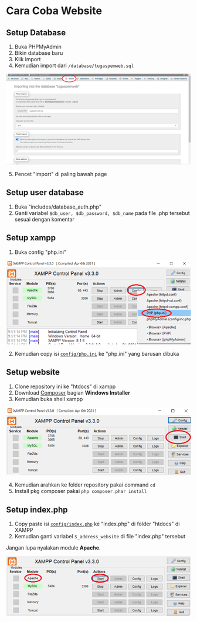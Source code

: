 # Cara Coba Website

## Setup Database
 
1. Buka PHPMyAdmin
2. Bikin database baru
3. Klik import
4. Kemudian import dari `/database/tugaspemweb.sql`

![](https://github.com/newblime/TugasPemwebUAS/blob/main/image_github/database.png?raw=true)

5. Pencet "import" di paling bawah page


## Setup user database

1. Buka "includes/database_auth.php"
2. Ganti variabel `$db_user, $db_password, $db_name` pada file .php tersebut sesuai dengan komentar


## Setup xampp

1. Buka config "php.ini"

![](https://github.com/newblime/TugasPemwebUAS/blob/main/image_github/xampp_config.png?raw=true)

2. Kemudian copy isi [`config/php.ini`](https://github.com/newblime/TugasPemwebUAS/blob/main/config/php.ini) ke "php.ini" yang barusan dibuka


## Setup website

1. Clone repository ini ke "htdocs" di xampp
2. Download [Composer](https://getcomposer.org/download/) bagian **Windows Installer**
3. Kemudian buka shell xampp

![](https://github.com/newblime/TugasPemwebUAS/blob/main/image_github/xampp_shell.png?raw=true)

4. Kemudian arahkan ke folder repository pakai command `cd`
5. Install pkg composer pakai `php composer.phar install`


## Setup index.php

1. Copy paste isi [`config/index.php`](https://github.com/newblime/TugasPemwebUAS/blob/main/config/index.php) ke "index.php" di folder "htdocs" di XAMPP
2. Kemudian ganti variabel `$_address_website` di file "index.php" tersebut




Jangan lupa nyalakan module **Apache**.

![](https://github.com/newblime/TugasPemwebUAS/blob/main/image_github/xampp_start.png?raw=true)